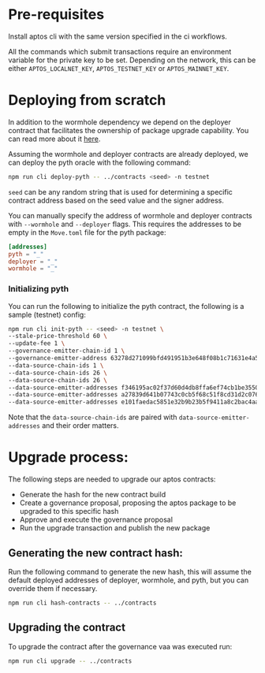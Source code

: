 # Pre-requisites

Install aptos cli with the same version specified in the ci workflows.

All the commands which submit transactions require an environment variable for the private key to be set.
Depending on the network, this can be either `APTOS_LOCALNET_KEY`, `APTOS_TESTNET_KEY` or `APTOS_MAINNET_KEY`.

# Deploying from scratch

In addition to the wormhole dependency we depend on the deployer contract that facilitates the ownership of package upgrade
capability. You can read more about it [here](https://github.com/wormhole-foundation/wormhole/blob/5255e933d68629f0643207b0f9d3fa797af5cbf7/aptos/deployer/sources/deployer.move).

Assuming the wormhole and deployer contracts are already deployed, we can deploy the pyth oracle with the following command:

```bash
npm run cli deploy-pyth -- ../contracts <seed> -n testnet
```

`seed` can be any random string that is used for determining a specific contract address based on the seed value and the signer address.

You can manually specify the address of wormhole and deployer contracts with `--wormhole` and `--deployer` flags.
This requires the addresses to be empty in the `Move.toml` file for the pyth package:

```toml
[addresses]
pyth = "_"
deployer = "_"
wormhole = "_"
```

### Initializing pyth

You can run the following to initialize the pyth contract, the following is a sample (testnet) config:

```bash
npm run cli init-pyth -- <seed> -n testnet \
--stale-price-threshold 60 \
--update-fee 1 \
--governance-emitter-chain-id 1 \
--governance-emitter-address 63278d271099bfd491951b3e648f08b1c71631e4a53674ad43e8f9f98068c385 \
--data-source-chain-ids 1 \
--data-source-chain-ids 26 \
--data-source-chain-ids 26 \
--data-source-emitter-addresses f346195ac02f37d60d4db8ffa6ef74cb1be3550047543a4a9ee9acf4d78697b0 \
--data-source-emitter-addresses a27839d641b07743c0cb5f68c51f8cd31d2c0762bec00dc6fcd25433ef1ab5b6 \
--data-source-emitter-addresses e101faedac5851e32b9b23b5f9411a8c2bac4aae3ed4dd7b811dd1a72ea4aa71
```

Note that the `data-source-chain-ids` are paired with `data-source-emitter-addresses` and their order matters.

# Upgrade process:

The following steps are needed to upgrade our aptos contracts:

- Generate the hash for the new contract build
- Create a governance proposal, proposing the aptos package to be upgraded to this specific hash
- Approve and execute the governance proposal
- Run the upgrade transaction and publish the new package

## Generating the new contract hash:

Run the following command to generate the new hash, this will assume the default deployed addresses of deployer, wormhole, and pyth, but you can override them if necessary.

```bash
npm run cli hash-contracts -- ../contracts
```

## Upgrading the contract

To upgrade the contract after the governance vaa was executed run:

```bash
npm run cli upgrade -- ../contracts
```
